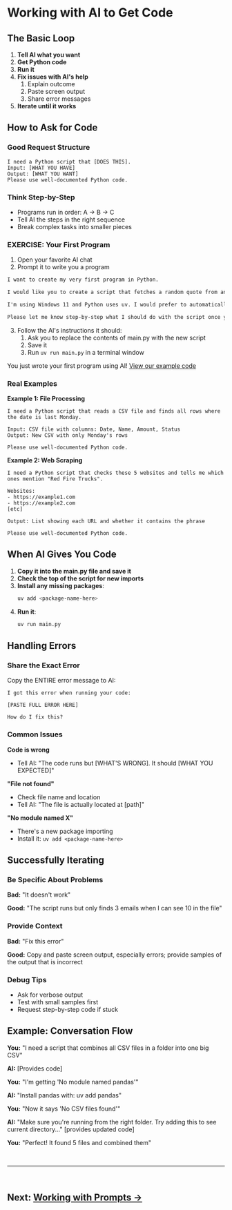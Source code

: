 # Working with AI to Get Code

## The Basic Loop

1. **Tell AI what you want**
2. **Get Python code**
3. **Run it**
4. **Fix issues with AI's help**
   1. Explain outcome
   2. Paste screen output
   3. Share error messages
5. **Iterate until it works**

## How to Ask for Code

### Good Request Structure

```
I need a Python script that [DOES THIS].
Input: [WHAT YOU HAVE]
Output: [WHAT YOU WANT]
Please use well-documented Python code.
```

### Think Step-by-Step

- Programs run in order: A → B → C
- Tell AI the steps in the right sequence
- Break complex tasks into smaller pieces

### EXERCISE: Your First Program

1. Open your favorite AI chat
2. Prompt it to write you a program

```markdown
I want to create my very first program in Python.

I would like you to create a script that fetches a random quote from an online API and display it in a colorful, stylized way in the terminal. You should use zenquotes.io if possible.

I'm using Windows 11 and Python uses uv. I would prefer to automatically install whatever the script needs when I run uv run main.py

Please let me know step-by-step what I should do with the script once you provide it. I already have the default main.py script open in VS Code from when I did uv init.
```
3. Follow the AI's instructions it should:
   1. Ask you to replace the contents of main.py with the new script
   2. Save it
   3. Run ```uv run main.py``` in a terminal window

You just wrote your first program using AI! [View our example code](../downloads/scripts/quotes.py)

### Real Examples

**Example 1: File Processing**
```
I need a Python script that reads a CSV file and finds all rows where the date is last Monday.

Input: CSV file with columns: Date, Name, Amount, Status
Output: New CSV with only Monday's rows

Please use well-documented Python code.
```

**Example 2: Web Scraping**
```
I need a Python script that checks these 5 websites and tells me which ones mention "Red Fire Trucks".

Websites:
- https://example1.com
- https://example2.com
[etc]

Output: List showing each URL and whether it contains the phrase

Please use well-documented Python code.
```

## When AI Gives You Code

1. **Copy it into the main.py file and save it**
2. **Check the top of the script for new imports**
3. **Install any missing packages**:
   ```bash
   uv add <package-name-here>
   ```
4. **Run it**:
   ```bash
   uv run main.py
   ```
   
## Handling Errors

### Share the Exact Error

Copy the ENTIRE error message to AI:

```
I got this error when running your code:

[PASTE FULL ERROR HERE]

How do I fix this?
```

### Common Issues

**Code is wrong**
- Tell AI: "The code runs but [WHAT'S WRONG]. It should [WHAT YOU EXPECTED]"

**"File not found"**
- Check file name and location
- Tell AI: "The file is actually located at [path]"

**"No module named X"**
- There's a new package importing
- Install it: `uv add <package-name-here>`
## Successfully Iterating

### Be Specific About Problems

**Bad:** "It doesn't work"

**Good:** "The script runs but only finds 3 emails when I can see 10 in the file"

### Provide Context

**Bad:** "Fix this error"

**Good:** Copy and paste screen output, especially errors; provide samples of the output that is incorrect

### Debug Tips

- Ask for verbose output
- Test with small samples first
- Request step-by-step code if stuck

## Example: Conversation Flow

**You:** "I need a script that combines all CSV files in a folder into one big CSV"

**AI:** [Provides code]

**You:** "I'm getting 'No module named pandas'"

**AI:** "Install pandas with: uv add pandas"

**You:** "Now it says 'No CSV files found'"

**AI:** "Make sure you're running from the right folder. Try adding this to see current directory..." [provides updated code]

**You:** "Perfect! It found 5 files and combined them"

<br>

---

<br>

## **Next: [Working with Prompts →](starting-prompt.md)**
